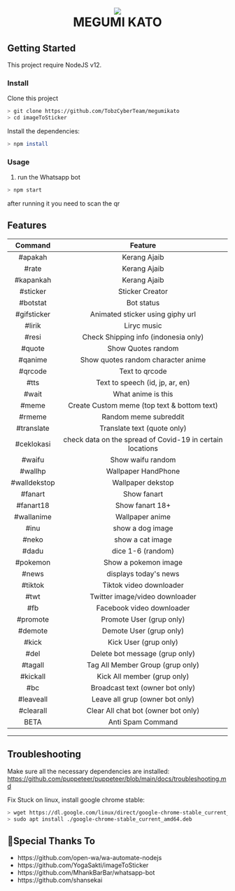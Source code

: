 <h1 align="center">
  <br>
  <a href="https://github.com/TobzCyberTeam/megumikato"><img src="https://raw.githubusercontent.com/TobzCyberTeam/megumikato/master/megumikato.jpg"></a>
  <br>
  MEGUMI KATO
 <br>
  </h1>

## Getting Started

This project require NodeJS v12.

### Install
Clone this project

```bash
> git clone https://github.com/TobzCyberTeam/megumikato
> cd imageToSticker
```

Install the dependencies:

```bash
> npm install
```

### Usage
1. run the Whatsapp bot

```bash
> npm start
```

after running it you need to scan the qr



## Features

| Command       |                Feature           |
| :-----------: | :--------------------------------: |
|  #apakah      | Kerang Ajaib                     |
|  #rate        | Kerang Ajaib                     |
|  #kapankah    | Kerang Ajaib                     |
|  #sticker     | Sticker Creator                  |
|  #botstat     | Bot status                       |
|  #gifsticker  |Animated sticker using giphy url |
|  #lirik       | Liryc music                     |
|   #resi       | Check Shipping info (indonesia only)|
|  #quote       | Show Quotes random              |
| #qanime       |   Show quotes random character anime  |
| #qrcode       |   Text to qrcode                |
|       #tts    |   Text to speech (id, jp, ar, en)     |
|       #wait   |   What anime is this            |
|       #meme   |   Create Custom meme (top text & bottom text)  |
| #rmeme        | Random meme subreddit |
|  #translate   |   Translate text (quote only)                  |
|  #ceklokasi   |   check data on the spread of Covid-19 in certain locations|
| #waifu        |   Show waifu random |
| #wallhp       | Wallpaper HandPhone |
| #walldekstop  | Wallpaper dekstop |
| #fanart       | Show fanart |
|#fanart18      | Show fanart 18+ |
| #wallanime    | Wallpaper anime |
| #inu          | show a dog image |
| #neko         | show a cat image |
| #dadu         | dice 1-6 (random) |
|#pokemon       | Show a pokemon image |
|  #news        |   displays today's news         |
|#tiktok        | Tiktok video downloader |
| #twt          | Twitter image/video downloader|
| #fb           | Facebook video downloader|
|   #promote     |   Promote User (grup only)                  |
|#demote         |   Demote User (grup only)                 |
|#kick           |   Kick User (grup only)                   |
|#del            |   Delete bot message (grup only)           |
|#tagall         |   Tag All Member Group (grup only)        |
|#kickall        | Kick All member (grup only)  |
|#bc             | Broadcast text (owner bot only) |
|#leaveall       | Leave all grup (owner bot only) |
|#clearall       | Clear All chat bot (owner bot only) |
| BETA           | Anti Spam Command |
 
---

## Troubleshooting
Make sure all the necessary dependencies are installed: https://github.com/puppeteer/puppeteer/blob/main/docs/troubleshooting.md

Fix Stuck on linux, install google chrome stable: 
```bash
> wget https://dl.google.com/linux/direct/google-chrome-stable_current_amd64.deb
> sudo apt install ./google-chrome-stable_current_amd64.deb
```

## 🙏Special Thanks To
<ul>
<li>https://github.com/open-wa/wa-automate-nodejs<br>
<li>https://github.com/YogaSakti/imageToSticker<br>
<li>https://github.com/MhankBarBar/whatsapp-bot<br>
<li>https://github.com/shansekai
</li>
